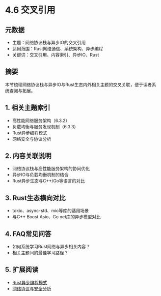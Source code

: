 # 4.6 交叉引用

## 元数据

- 主题：网络协议栈与异步IO的交叉引用
- 适用范围：Rust网络通信、系统架构、异步编程
- 关键词：交叉引用、内容索引、异步IO、Rust

## 摘要

本节梳理网络协议栈与异步IO与Rust生态内外相关主题的交叉关联，便于读者系统查阅与拓展。

## 1. 相关主题索引

- 高性能网络服务架构（6.3.2）
- 负载均衡与服务发现机制（6.3.3）
- Rust异步编程模式
- 网络安全与协议分析

## 2. 内容关联说明

- 网络协议栈与高性能服务架构的协同优化
- 异步IO与负载均衡机制的结合
- Rust异步生态与C++/Go等语言的对比

## 3. Rust生态横向对比

- tokio、async-std、mio等库的适用场景
- 与C++ Boost.Asio、Go net库的异步模型对比

## 4. FAQ常见问答

- 如何系统学习Rust网络与异步相关内容？
- 相关主题间的最佳学习路径？

## 5. 扩展阅读

- [Rust异步编程模式](https://rust-lang.github.io/async-book/)
- [网络协议与安全分析](https://en.wikipedia.org/wiki/OSI_model)
